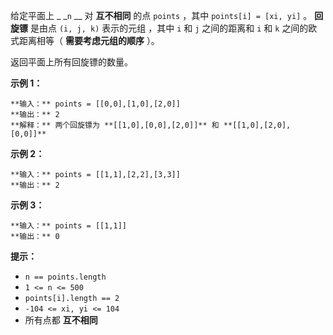 给定平面上 _ _`n` __ 对 **互不相同** 的点 `points` ，其中 `points[i] = [xi, yi]` 。 **回旋镖**
是由点 `(i, j, k)` 表示的元组 ，其中 `i` 和 `j` 之间的距离和 `i` 和 `k` 之间的欧式距离相等（ **需要考虑元组的顺序**
）。

返回平面上所有回旋镖的数量。



**示例 1：**

    
    
    **输入：** points = [[0,0],[1,0],[2,0]]
    **输出：** 2
    **解释：** 两个回旋镖为 **[[1,0],[0,0],[2,0]]** 和 **[[1,0],[2,0],[0,0]]**
    

**示例 2：**

    
    
    **输入：** points = [[1,1],[2,2],[3,3]]
    **输出：** 2
    

**示例 3：**

    
    
    **输入：** points = [[1,1]]
    **输出：** 0
    



**提示：**

  * `n == points.length`
  * `1 <= n <= 500`
  * `points[i].length == 2`
  * `-104 <= xi, yi <= 104`
  * 所有点都 **互不相同**

